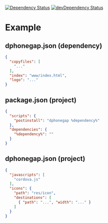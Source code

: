 [![Dependency Status](https://david-dm.org/dnode/dphonegap.svg)](https://david-dm.org/dnode/dphonegap)
[![devDependency Status](https://david-dm.org/dnode/dphonegap/dev-status.svg)](https://david-dm.org/dnode/dphonegap#info=devDependencies)

# Example
## dphonegap.json (dependency)
```json
{
  "copyfiles": [
    "..."
  ],
  "index": "www/index.html",
  "logo": "..."
}
```
## package.json (project)
```json
{
  "scripts": {
    "postinstall": "dphonegap %dependency%"
  },
  "dependencies": {
    "%dependency%": ""
  }
}
```
## dphonegap.json (project)
```json
{
  "javascripts": [
    "cordova.js"
  ],
  "icons": {
    "path": "res/icon",
    "destinations": [
      { "path": "...", "width": "..." }
    ]
  }
}
```
